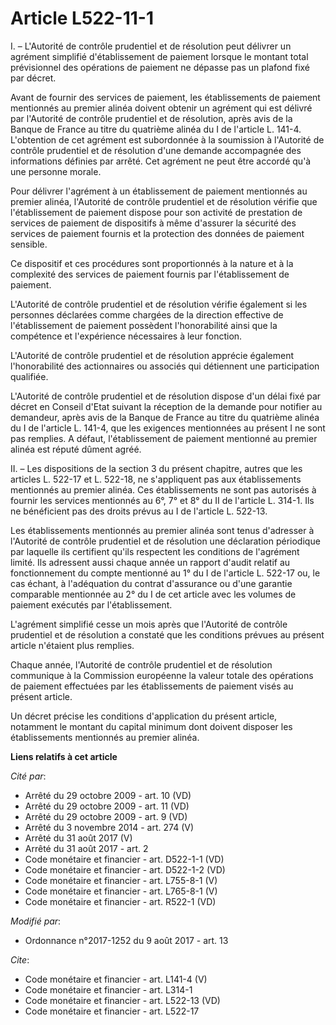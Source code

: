 # Article L522-11-1

I. – L'Autorité de contrôle prudentiel et de résolution peut délivrer un agrément simplifié d'établissement de paiement
lorsque le montant total prévisionnel des opérations de paiement ne dépasse pas un plafond fixé par décret. 

Avant de fournir des services de paiement, les établissements de paiement mentionnés au premier alinéa doivent obtenir un
agrément qui est délivré par l'Autorité de contrôle prudentiel et de résolution, après avis de la Banque de France au titre
du quatrième alinéa du I de l'article L. 141-4. L'obtention de cet agrément est subordonnée à la soumission à l'Autorité de
contrôle prudentiel et de résolution d'une demande accompagnée des informations définies par arrêté. Cet agrément ne peut
être accordé qu'à une personne morale. 

Pour délivrer l'agrément à un établissement de paiement mentionnés au premier alinéa, l'Autorité de contrôle prudentiel et de
résolution vérifie que l'établissement de paiement dispose pour son activité de prestation de services de paiement de
dispositifs à même d'assurer la sécurité des services de paiement fournis et la protection des données de paiement sensible. 

Ce dispositif et ces procédures sont proportionnés à la nature et à la complexité des services de paiement fournis par
l'établissement de paiement. 

L'Autorité de contrôle prudentiel et de résolution vérifie également si les personnes déclarées comme chargées de la
direction effective de l'établissement de paiement possèdent l'honorabilité ainsi que la compétence et l'expérience
nécessaires à leur fonction. 

L'Autorité de contrôle prudentiel et de résolution apprécie également l'honorabilité des actionnaires ou associés qui
détiennent une participation qualifiée. 

L'Autorité de contrôle prudentiel et de résolution dispose d'un délai fixé par décret en Conseil d'Etat suivant la réception
de la demande pour notifier au demandeur, après avis de la Banque de France au titre du quatrième alinéa du I de l'article L.
141-4, que les exigences mentionnées au présent I ne sont pas remplies. A défaut, l'établissement de paiement mentionné au
premier alinéa est réputé dûment agréé. 

II. – Les dispositions de la section 3 du présent chapitre, autres que les articles L. 522-17 et L. 522-18, ne s'appliquent
pas aux établissements mentionnés au premier alinéa. Ces établissements ne sont pas autorisés à fournir les services
mentionnés au 6°, 7° et 8° du II de l'article L. 314-1. Ils ne bénéficient pas des droits prévus au I de l'article L.
522-13. 

Les établissements mentionnés au premier alinéa sont tenus d'adresser à l'Autorité de contrôle prudentiel et de résolution
une déclaration périodique par laquelle ils certifient qu'ils respectent les conditions de l'agrément limité. Ils adressent
aussi chaque année un rapport d'audit relatif au fonctionnement du compte mentionné au 1° du I de l'article L. 522-17 ou, le
cas échant, à l'adéquation du contrat d'assurance ou d'une garantie comparable mentionnée au 2° du I de cet article avec les
volumes de paiement exécutés par l'établissement. 

L'agrément simplifié cesse un mois après que l'Autorité de contrôle prudentiel et de résolution a constaté que les conditions
prévues au présent article n'étaient plus remplies. 

Chaque année, l'Autorité de contrôle prudentiel et de résolution communique à la Commission européenne la valeur totale des
opérations de paiement effectuées par les établissements de paiement visés au présent article. 

Un décret précise les conditions d'application du présent article, notamment le montant du capital minimum dont doivent
disposer les établissements mentionnés au premier alinéa.

**Liens relatifs à cet article**

_Cité par_:

  - Arrêté du 29 octobre 2009 - art. 10 (VD)
  - Arrêté du 29 octobre 2009 - art. 11 (VD)
  - Arrêté du 29 octobre 2009 - art. 9 (VD)
  - Arrêté du 3 novembre 2014 - art. 274 (V)
  - Arrêté du 31 août 2017 (V)
  - Arrêté du 31 août 2017 - art. 2
  - Code monétaire et financier - art. D522-1-1 (VD)
  - Code monétaire et financier - art. D522-1-2 (VD)
  - Code monétaire et financier - art. L755-8-1 (V)
  - Code monétaire et financier - art. L765-8-1 (V)
  - Code monétaire et financier - art. R522-1 (VD)

_Modifié par_:

  - Ordonnance n°2017-1252 du 9 août 2017 - art. 13

_Cite_:

  - Code monétaire et financier - art. L141-4 (V)
  - Code monétaire et financier - art. L314-1
  - Code monétaire et financier - art. L522-13 (VD)
  - Code monétaire et financier - art. L522-17

